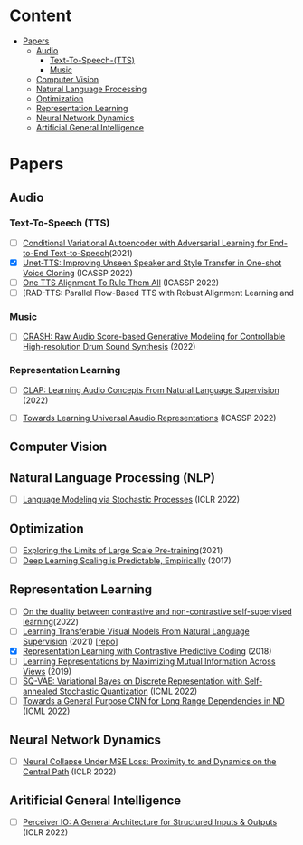 # Content
 
 * [Papers](#Papers)
     * [Audio](#Audio)
         - [Text-To-Speech-(TTS)](#Text-To-Speech-(TTS)) 
         - [Music](#Music)
     * [Computer Vision](#Computer-Vision)
     * [Natural Language Processing](#Natural-Language-Processing-(NLP))
     * [Optimization](#Optimization)
     * [Representation Learning](#Representation-Learning)
     * [Neural Network Dynamics](#Neural-Network-Dynamics)
     * [Artificial General Intelligence](#Artificial-General-Intelligence)


# Papers
## Audio
### Text-To-Speech (TTS)
 - [ ] [Conditional Variational Autoencoder with Adversarial Learning for End-to-End Text-to-Speech](https://arxiv.org/abs/2106.06103)(2021)
 - [x] [Unet-TTS: Improving Unseen Speaker and Style Transfer in One-shot Voice Cloning](https://arxiv.org/abs/2109.11115) (ICASSP 2022)
 - [ ] [One TTS Alignment To Rule Them All](https://arxiv.org/pdf/2108.10447.pdf) (ICASSP 2022)
 - [ ] [RAD-TTS: Parallel Flow-Based TTS with Robust Alignment Learning and
 ### Music
 - [ ] [CRASH: Raw Audio Score-based Generative Modeling for Controllable High-resolution Drum Sound Synthesis](https://arxiv.org/abs/2106.07431) (2022)

### Representation Learning
 - [ ] [CLAP: Learning Audio Concepts From Natural Language Supervision](https://arxiv.org/pdf/2206.04769.pdf) (2022)
 - [ ] [Towards Learning Universal Aaudio Representations](https://arxiv.org/pdf/2111.12124.pdf) (ICASSP 2022)


## Computer Vision

## Natural Language Processing (NLP)
 - [ ] [Language Modeling via Stochastic Processes](https://arxiv.org/abs/2203.11370) (ICLR 2022)

## Optimization
 
 - [ ] [Exploring the Limits of Large Scale Pre-training](https://arxiv.org/pdf/2110.02095.pdf)(2021)
 - [ ] [Deep Learning Scaling is Predictable, Empirically](https://arxiv.org/pdf/1712.00409.pdf) (2017)

## Representation Learning
 - [ ] [On the duality between contrastive and non-contrastive self-supervised learning](https://arxiv.org/pdf/2206.02574.pdf)(2022)
 - [ ] [Learning Transferable Visual Models From Natural Language Supervision](https://arxiv.org/pdf/2103.00020.pdf) (2021) [[repo](https://github.com/openai/CLIP)]
 - [x] [Representation Learning with Contrastive Predictive Coding](https://arxiv.org/pdf/1807.03748.pdf) (2018)
 - [ ] [Learning Representations by Maximizing Mutual Information Across Views](https://arxiv.org/pdf/1906.00910.pdf) (2019)
 - [ ] [SQ-VAE: Variational Bayes on Discrete Representation with Self-annealed Stochastic Quantization](https://arxiv.org/abs/2205.07547) (ICML 2022)
 - [ ] [Towards a General Purpose CNN for Long Range Dependencies in ND](https://arxiv.org/pdf/2206.03398.pdf) (ICML 2022)

## Neural Network Dynamics

- [ ] [Neural Collapse Under MSE Loss: Proximity to and Dynamics on the Central Path](https://arxiv.org/abs/2106.02073) (ICLR 2022)

## Aritificial General Intelligence

- [ ] [Perceiver IO: A General Architecture for Structured Inputs & Outputs](https://arxiv.org/abs/2107.14795) (ICLR 2022)
